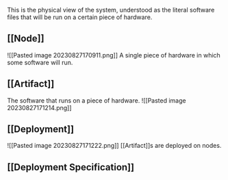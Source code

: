 This is the physical view of the system, understood as the literal software files that will be run on a certain piece of hardware.

## [[Node]]
![[Pasted image 20230827170911.png]]
A single piece of hardware in which some software will run.

## [[Artifact]]
The software that runs on a piece of hardware.
![[Pasted image 20230827171214.png]]
## [[Deployment]]
![[Pasted image 20230827171222.png]]
[[Artifact]]s are deployed on nodes.

## [[Deployment Specification]]

